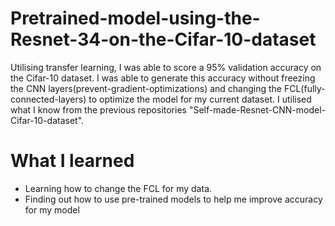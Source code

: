 # Pretrained-model-using-the-Resnet-34-on-the-Cifar-10-dataset
Utilising transfer learning, I was able to score a 95% validation accuracy  on the Cifar-10 dataset. I was able to generate this accuracy without freezing the CNN layers(prevent-gradient-optimizations) and changing the FCL(fully-connected-layers) to optimize the model for my current dataset. I utilised what I know from the previous repositories "Self-made-Resnet-CNN-model-Cifar-10-dataset".
# What I learned
- Learning how to change the FCL for my data.
- Finding out how to use pre-trained models to help me improve accuracy for my model
